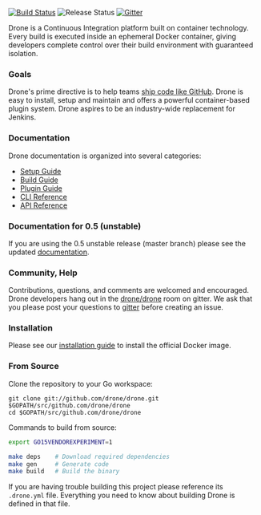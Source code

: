 [![Build Status](http://beta.drone.io/api/badges/drone/drone/status.svg)](http://beta.drone.io/drone/drone)
![Release Status](https://img.shields.io/badge/status-beta-yellow.svg?style=flat)
[![Gitter](https://badges.gitter.im/Join%20Chat.svg)](https://gitter.im/drone/drone?utm_source=badge&utm_medium=badge&utm_campaign=pr-badge)

Drone is a Continuous Integration platform built on container technology. Every build is executed inside an ephemeral Docker container, giving developers complete control over their build environment with guaranteed isolation.

### Goals

Drone's prime directive is to help teams [ship code like GitHub](https://github.com/blog/1241-deploying-at-github#always-be-shipping). Drone is easy to install, setup and maintain and offers a powerful container-based plugin system. Drone aspires to be an industry-wide replacement for Jenkins.

### Documentation

Drone documentation is organized into several categories:

* [Setup Guide](http://readme.drone.io/setup/overview)
* [Build Guide](http://readme.drone.io/usage/overview)
* [Plugin Guide](http://readme.drone.io/devs/plugins)
* [CLI Reference](http://readme.drone.io/devs/cli/)
* [API Reference](http://readme.drone.io/devs/api/builds)

### Documentation for 0.5 (unstable)

If you are using the 0.5 unstable release (master branch) please see the updated [documentation](http://readme.drone.io/0.5).



### Community, Help

Contributions, questions, and comments are welcomed and encouraged. Drone developers hang out in the [drone/drone](https://gitter.im/drone/drone) room on gitter. We ask that you please post your questions to [gitter](https://gitter.im/drone/drone) before creating an issue.

### Installation

Please see our [installation guide](http://readme.drone.io/setup/overview) to install the official Docker image.

### From Source

Clone the repository to your Go workspace:

```
git clone git://github.com/drone/drone.git $GOPATH/src/github.com/drone/drone
cd $GOPATH/src/github.com/drone/drone
```

Commands to build from source:

```sh
export GO15VENDOREXPERIMENT=1

make deps    # Download required dependencies
make gen     # Generate code
make build   # Build the binary
```

If you are having trouble building this project please reference its `.drone.yml` file. Everything you need to know about building Drone is defined in that file.
